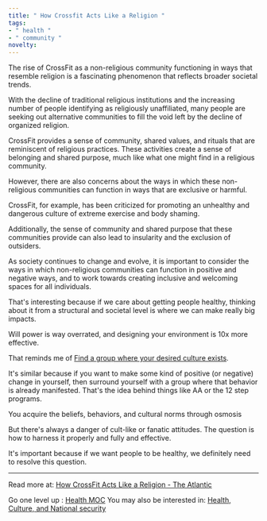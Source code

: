 ```yaml
---
title: " How Crossfit Acts Like a Religion "
tags:
- " health "
- " community "
novelty:
---
```


The rise of CrossFit as a non-religious community functioning in ways that resemble religion is a fascinating phenomenon that reflects broader societal trends. 

With the decline of traditional religious institutions and the increasing number of people identifying as religiously unaffiliated, many people are seeking out alternative communities to fill the void left by the decline of organized religion. 

CrossFit provides a sense of community, shared values, and rituals that are reminiscent of religious practices. These activities create a sense of belonging and shared purpose, much like what one might find in a religious community.

However, there are also concerns about the ways in which these non-religious communities can function in ways that are exclusive or harmful. 

CrossFit, for example, has been criticized for promoting an unhealthy and dangerous culture of extreme exercise and body shaming. 

Additionally, the sense of community and shared purpose that these communities provide can also lead to insularity and the exclusion of outsiders. 

As society continues to change and evolve, it is important to consider the ways in which non-religious communities can function in positive and negative ways, and to work towards creating inclusive and welcoming spaces for all individuals.

That's interesting because if we care about getting people healthy, thinking about it from a structural and societal level is where we can make really big impacts.

Will power is way overrated, and designing your environment is 10x more effective.

That reminds me of [Find a group where your desired culture exists](Find%20a%20group%20where%20your%20desired%20culture%20exists.md).

It's similar because if you want to make some kind of positive (or negative) change in yourself, then surround yourself with a group where that behavior is already manifested. That's the idea behind things like AA or the 12 step programs.

You acquire the beliefs, behaviors, and cultural norms through osmosis

But there's always a danger of cult-like or fanatic attitudes. The question is how to harness it properly and fully and effective.

It's important because if we want people to be healthy, we definitely need to resolve this question.

----

Read more at: [How CrossFit Acts Like a Religion - The Atlantic](https://www.theatlantic.com/health/archive/2017/06/the-church-of-crossfit/531501/)

Go one level up : [Health MOC](Maps/Health%20MOC.md)
You may also be interested in: [Health, Culture, and National security](Health,%20Culture,%20and%20National%20security.md)


